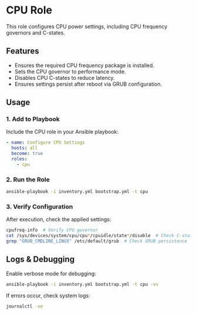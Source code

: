 # CPU Role

This role configures CPU power settings, including CPU frequency governors and C-states.

## Features
- Ensures the required CPU frequency package is installed.
- Sets the CPU governor to performance mode.
- Disables CPU C-states to reduce latency.
- Ensures settings persist after reboot via GRUB configuration.

## Usage

### 1. Add to Playbook

Include the CPU role in your Ansible playbook:

```yaml
- name: Configure CPU Settings
  hosts: all
  become: true
  roles:
    - cpu
```

### 2. Run the Role

```sh
ansible-playbook -i inventory.yml bootstrap.yml -t cpu
```

### 3. Verify Configuration

After execution, check the applied settings:

```sh
cpufreq-info  # Verify CPU governor
cat /sys/devices/system/cpu/cpu*/cpuidle/state*/disable  # Check C-state status
grep "GRUB_CMDLINE_LINUX" /etc/default/grub  # Check GRUB persistence
```

## Logs & Debugging

Enable verbose mode for debugging:

```sh
ansible-playbook -i inventory.yml bootstrap.yml -t cpu -vv
```

If errors occur, check system logs:

```sh
journalctl -xe
```
